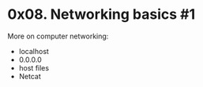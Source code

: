 # 0x08. Networking basics #1

More on computer networking:
- localhost
- 0.0.0.0
- host files
- Netcat
